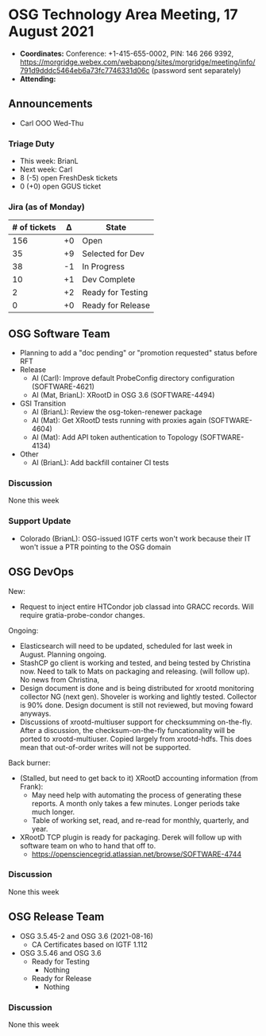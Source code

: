 # OSG Technology Area Meeting, 17 August 2021

-   **Coordinates:** Conference: +1-415-655-0002, PIN: 146 266 9392,
    <https://morgridge.webex.com/webappng/sites/morgridge/meeting/info/791d9dddc5464eb6a73fc7746331d06c> (password sent separately)
-   **Attending:** 


## Announcements

- Carl OOO Wed-Thu

### Triage Duty

-   This week: BrianL
-   Next week: Carl
-   8 (-5) open FreshDesk tickets
-   0 (+0) open GGUS ticket

### Jira (as of Monday)

| # of tickets | &Delta; | State             |
|--------------|---------|-------------------|
| 156          | +0      | Open              |
| 35           | +9      | Selected for Dev  |
| 38           | -1      | In Progress       |
| 10           | +1      | Dev Complete      |
| 2            | +2      | Ready for Testing |
| 0            | +0      | Ready for Release |

## OSG Software Team

-   Planning to add a "doc pending" or "promotion requested" status before RFT
-   Release
    -   AI (Carl): Improve default ProbeConfig directory configuration (SOFTWARE-4621)
    -   AI (Mat, BrianL): XRootD in OSG 3.6 (SOFTWARE-4494)
-   GSI Transition
    -   AI (BrianL): Review the osg-token-renewer package
    -   AI (Mat): Get XRootD tests running with proxies again (SOFTWARE-4604)
    -   AI (Mat): Add API token authentication to Topology (SOFTWARE-4134)
-   Other
    -   AI (BrianL): Add backfill container CI tests

### Discussion

None this week

### Support Update

-   Colorado (BrianL): OSG-issued IGTF certs won't work because their IT won't issue a PTR pointing to the OSG domain

## OSG DevOps

New:
-   Request to inject entire HTCondor job classad into GRACC records.  Will require gratia-probe-condor changes.

Ongoing:
-   Elasticsearch will need to be updated, scheduled for last week in August.  Planning ongoing.
-   StashCP go client is working and tested, and being tested by Christina now. Need to talk to Mats on packaging and releasing. (will follow up).  No news from Christina,
-   Design document is done and is being distributed for xrootd monitoring collector NG (next gen).  Shoveler is working and lightly tested.  Collector is 90% done.  Design document is still not reviewed, but moving foward anyways.
-   Discussions of xrootd-multiuser support for checksumming on-the-fly.  After a discussion, the checksum-on-the-fly funcationality will be ported to xrootd-multiuser.  Copied largely from xrootd-hdfs.  This does mean that out-of-order writes will not be supported.

Back burner:
-   (Stalled, but need to get back to it) XRootD accounting information (from Frank):
    -   May need help with automating the process of generating these reports.  A month only takes a few minutes.  Longer periods take much longer.
    -   Table of working set, read, and re-read for monthly, quarterly, and year.
-   XRootD TCP plugin is ready for packaging.  Derek will follow up with software team on who to hand that off to.
    -   https://opensciencegrid.atlassian.net/browse/SOFTWARE-4744

### Discussion

None this week

## OSG Release Team

-   OSG 3.5.45-2 and OSG 3.6 (2021-08-16)
    -   CA Certificates based on IGTF 1.112
-   OSG 3.5.46 and OSG 3.6
    -   Ready for Testing
        -   Nothing
    -   Ready for Release
        -   Nothing

### Discussion

None this week
